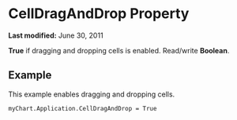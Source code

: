 
# CellDragAndDrop Property

 **Last modified:** June 30, 2011

 **True** if dragging and dropping cells is enabled. Read/write **Boolean**.

## Example

This example enables dragging and dropping cells.


```
myChart.Application.CellDragAndDrop = True
```

